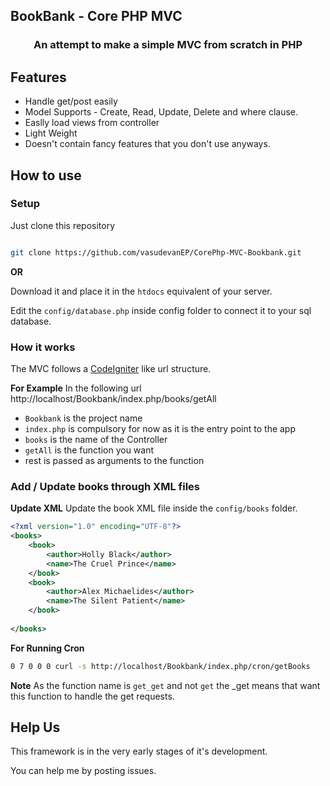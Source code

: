 ## BookBank - Core PHP MVC
<h3 align="center">An attempt to make a simple MVC from scratch in PHP</h3>


## Features 

- Handle get/post easily
- Model Supports - Create, Read, Update, Delete and where clause.
- Easlly load views from controller
- Light Weight
- Doesn't contain fancy features that you don't use anyways.

## How to use

### Setup
Just clone this repository
```sh

git clone https://github.com/vasudevanEP/CorePhp-MVC-Bookbank.git

```
**OR**

Download it and place it in the `htdocs` equivalent of your server.

Edit the `config/database.php` inside config folder to connect it to your sql database.



### How it works
The MVC follows a [CodeIgniter](https://codeigniter.com/) like url structure.

**For Example**
In the following url
http://localhost/Bookbank/index.php/books/getAll

- `Bookbank` is the project name
- `index.php` is compulsory for now as it is the entry point to the app
- `books` is the name of the Controller 
- `getAll` is the function you want
- rest is passed as arguments to the function

### Add / Update books through XML files
**Update XML**
Update the book XML file inside the `config/books` folder.
```xml
<?xml version="1.0" encoding="UTF-8"?>
<books>
    <book>
        <author>Holly Black</author>
        <name>The Cruel Prince</name>
    </book>
    <book>
        <author>Alex Michaelides</author>
        <name>The Silent Patient</name>
    </book>
       
</books>

```

**For Running Cron**
```sh
0 7 0 0 0 curl -s http://localhost/Bookbank/index.php/cron/getBooks
```

**Note**
As the function name is `get_get` and not `get` the \_get means that want this function to handle the get requests.


## Help Us

This framework is in the very early stages of it's development.

You can help me by posting issues.
